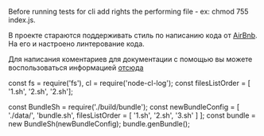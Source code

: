 Before running tests for cli add rights the performing file - ex: chmod 755 index.js.

В проекте стараются поддерживать стиль по написанию кода от [AirBnb](docs/airBnb/). На его и настроено линтерование кода.

Для написания коментариев для документации с помощью  вы можете воспользоваться информацией [отсюда](docs/jsDoc/guide/)



const fs = require('fs'),
      cl = require('node-cl-log');
const filesListOrder = [
  '1.sh',
  '2.sh',
  '2.sh'];

const BundleSh = require('./build/bundle');
const newBundleConfig = [
  './data/',
  'bundle.sh',
  filesListOrder = [
    '1.sh',
    '2.sh',
    '3.sh'
  ]
];
const bundle = new BundleSh(newBundleConfig);
bundle.genBundle();
